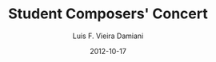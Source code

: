 ---
layout: post
title: Student Composers' Concert
date: 2012-10-17
author: Luis F. Vieira Damiani
tagline: On October 17th 2012 I will have two pieces presented in the Student Composers' Concert here at University of South Florida! One is very old and the other fairly new. Four Piano Pieces (2000) will be performed by Jeff Chodil and Trio Sonata (2010) by wonderful Erica Barden on the flute, along with Michael Amos on the cello, Jeff Chodil on the harpsichord and myself on the violin. The venue will be the Barness Recital Hall and the recital starts at 7:30 P.M.
image: assets/Images/trio-sonata-960.jpeg
category: instrumental
---